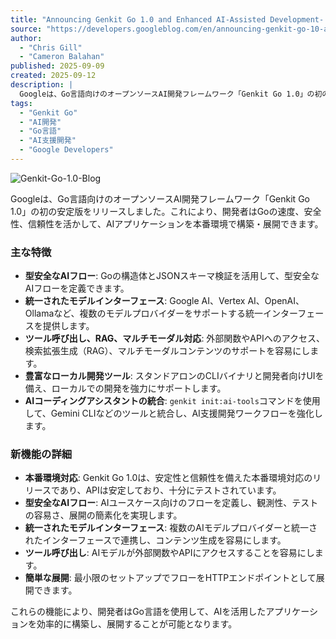 ```yaml
---
title: "Announcing Genkit Go 1.0 and Enhanced AI-Assisted Development- Google Developers Blog"
source: "https://developers.googleblog.com/en/announcing-genkit-go-10-and-enhanced-ai-assisted-development/?linkId=16710004"
author:
  - "Chris Gill"
  - "Cameron Balahan"
published: 2025-09-09
created: 2025-09-12
description: |
  Googleは、Go言語向けのオープンソースAI開発フレームワーク「Genkit Go 1.0」の初の安定版をリリースしました。これにより、開発者はGoの速度、安全性、信頼性を活かして、AIアプリケーションを本番環境で構築・展開できます。
tags:
  - "Genkit Go"
  - "AI開発"
  - "Go言語"
  - "AI支援開発"
  - "Google Developers"
---
```


![Genkit-Go-1.0-Blog](https://storage.googleapis.com/gweb-developer-goog-blog-assets/images/Genkit-Go-1.0-Blog.original.png)

Googleは、Go言語向けのオープンソースAI開発フレームワーク「Genkit Go 1.0」の初の安定版をリリースしました。これにより、開発者はGoの速度、安全性、信頼性を活かして、AIアプリケーションを本番環境で構築・展開できます。

### 主な特徴

- **型安全なAIフロー**: Goの構造体とJSONスキーマ検証を活用して、型安全なAIフローを定義できます。
- **統一されたモデルインターフェース**: Google AI、Vertex AI、OpenAI、Ollamaなど、複数のモデルプロバイダーをサポートする統一インターフェースを提供します。
- **ツール呼び出し、RAG、マルチモーダル対応**: 外部関数やAPIへのアクセス、検索拡張生成（RAG）、マルチモーダルコンテンツのサポートを容易にします。
- **豊富なローカル開発ツール**: スタンドアロンのCLIバイナリと開発者向けUIを備え、ローカルでの開発を強力にサポートします。
- **AIコーディングアシスタントの統合**: `genkit init:ai-tools`コマンドを使用して、Gemini CLIなどのツールと統合し、AI支援開発ワークフローを強化します。

### 新機能の詳細

- **本番環境対応**: Genkit Go 1.0は、安定性と信頼性を備えた本番環境対応のリリースであり、APIは安定しており、十分にテストされています。
- **型安全なAIフロー**: AIユースケース向けのフローを定義し、観測性、テストの容易さ、展開の簡素化を実現します。
- **統一されたモデルインターフェース**: 複数のAIモデルプロバイダーと統一されたインターフェースで連携し、コンテンツ生成を容易にします。
- **ツール呼び出し**: AIモデルが外部関数やAPIにアクセスすることを容易にします。
- **簡単な展開**: 最小限のセットアップでフローをHTTPエンドポイントとして展開できます。

これらの機能により、開発者はGo言語を使用して、AIを活用したアプリケーションを効率的に構築し、展開することが可能となります。
